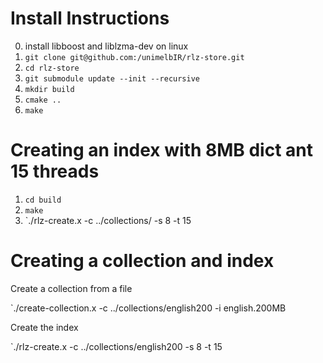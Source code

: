 
# Install Instructions

0. install libboost and liblzma-dev on linux
1. `git clone git@github.com:/unimelbIR/rlz-store.git`
2. `cd rlz-store`
3. `git submodule update --init --recursive`
3. `mkdir build`
4. `cmake ..`
5. `make`

# Creating an index with 8MB dict ant 15 threads

1. `cd build`
2. `make`
3. `./rlz-create.x -c ../collections/<name of col> -s 8 -t 15

# Creating a collection and index

Create a collection from a file 

`./create-collection.x -c ../collections/english200 -i english.200MB

Create the index

`./rlz-create.x -c ../collections/english200 -s 8 -t 15

